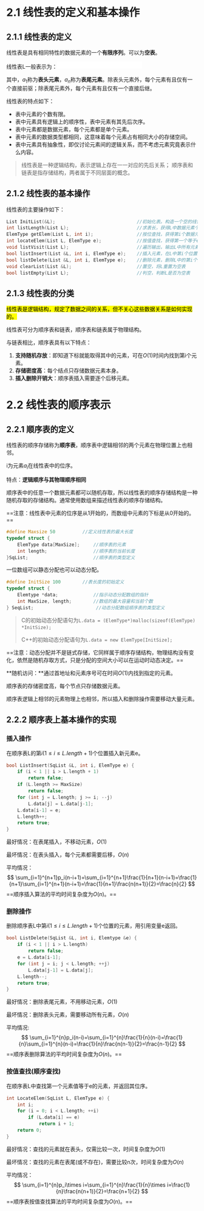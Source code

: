 # 2.1 线性表的定义和基本操作

## 2.1.1 线性表的定义

线性表是具有相同特性的数据元素的一个**有限序列**。可以为**空表**。

线性表L一般表示为：![img](./assets/ql_0b2bf88d33930e5e18585c4e0300d925_l3.png)

其中，$a_1$称为**表头元素**，$a_n$称为**表尾元素**。除表头元素外，每个元素有且仅有一个直接前驱；除表尾元素外，每个元素有且仅有一个直接后继。

线性表的特点如下：

-   表中元素的个数有限。
-   表中元素具有逻辑上的顺序性，表中元素有其先后次序。
-   表中元素都是数据元素，每个元素都是单个元素。
-   表中元素的数据类型都相同，这意味着每个元素占有相同大小的存储空间。
-   表中元素具有抽象性，即仅讨论元素间的逻辑关系，而不考虑元素究竟表示什么内容。

>   线性表是一种逻辑结构，表示逻辑上存在一一对应的先后关系；
>   顺序表和链表是指存储结构，两者属于不同层面的概念。

## 2.1.2 线性表的基本操作

线性表的主要操作如下：

```cpp
List InitList(&L);								//初始化表。构造一个空的线性表。
int listLength(List L);							//求表长，获得L中数据元素个数。
ElemType getElem(List L, int i);				//按位查找，获得第i个数据元素的值，查找失败返回ERROR_ELEM
int locateElem(List L, ElemType e);				//按值查找，获得第一个等于e的元素位置
void listVisit(List L);							//遍历输出，输出L中所有元素
bool listInsert(List &L, int i, ElemType e);	//插入元素，在L中第i个位置插入新的元素e
bool listDelete(List &L, int i, ElemType e);	//删除元素，删除L中的第i个数据元素e
void clearList(List &L);						//置空，将L重置为空表
bool listEmpty(List L);							//判空，判断L是否为空表
```

## 2.1.3 线性表的分类

<mark>线性表是逻辑结构，规定了数据之间的关系，但不关心这些数据关系是如何实现的。</mark>

线性表可分为顺序表和链表，顺序表和链表属于物理结构。

与链表相比，顺序表具有以下特点：

1.   **支持随机存放**：即知道下标就能取得其中的元素，可在$O(1)$时间内找到第i个元素。
2.   **存储密度高**：每个结点只存储数据元素本身。
3.   **插入删除开销大**：顺序表插入需要逐个后移元素。

# 2.2 线性表的顺序表示

## 2.2.1 顺序表的定义

线性表的顺序存储称为**顺序表**，顺序表中逻辑相邻的两个元素在物理位置上也相邻。

i为元素$a_i$在线性表中的位序。

特点：**逻辑顺序与其物理顺序相同**

顺序表中的任意一个数据元素都可以随机存取，所以线性表的顺序存储结构是一种随机存取的存储结构。通常使用数组来描述线性表的顺序存储结构。

==注意：线性表中元素的位序是从1开始的，而数组中元素的下标是从0开始的。==

```cpp
#define Maxsize 50			//定义线性表的最大长度
typedef struct {
    ElemType data[MaxSize];		//顺序表的元素
    int length;					//顺序表的当前长度
}SqList;						//顺序表的类型定义
```

一位数组可以静态分配也可以动态分配。

```cpp
#define InitSize 100		//表长度的初始定义
typedef struct {
    Elemtype *data;				//指示动态分配数组的指针
    int MaxSize, length;		//数组的最大容量和当前个数
} SeqList;						 //动态分配数组顺序表的类型定义
```

> C的初始动态分配语句为`L.data = (ElemType*)malloc(sizeof(ElemType) *InitSize);`
>
> C++的初始动态分配语句为`L.data = new ElemType[InitSize];`

==注意：动态分配并不是链式存储，它同样属于顺序存储结构，物理结构没有变化，依然是随机存取方式，只是分配的空间大小可以在运动时动态决定。==

**随机访问：**通过首地址和元素序号可在时间$O(1)$内找到指定的元素。

顺序表的存储密度高，每个节点只存储数据元素。

顺序表逻辑上相邻的元素物理上也相邻，所以插入和删除操作需要移动大量元素。

## 2.2.2 顺序表上基本操作的实现

### 插入操作

在顺序表L的第$i(1\leq i \leq L.length+1)$个位置插入新元素e。

```cpp
bool ListInsert(SqList &L, int i, ElemType e) {
    if (i < 1 || i > L.length + 1)
        return false;
    if (L.length >= MaxSize)
        return false;
    for (int j = L.length; j >= i; --j)
        L.data[j] = L.data[j-1];
    L.data[i-1] = e;
    L.length++;
    return true;
}
```

最好情况：在表尾插入，不移动元素，$O(1)$

最坏情况：在表头插入，每个元素都需要后移，$O(n)$

平均情况：
$$
\sum_{i=1}^{n+1}p_i(n-i+1)=\sum_{i=1}^{n+1}\frac{1}{n+1}(n-i+1)=\frac{1}{n+1}\sum_{i=1}^{n+1}(n-i+1)=\frac{1}{n+1}\frac{n(n+1)}{2}=\frac{n}{2}
$$
==顺序插入算法的平均时间复杂度为$O(n)$。==

### 删除操作

删除顺序表L中第$i(1\leq i \leq L.length+1)$个位置的元素，用引用变量e返回。

```cpp
bool ListDelete(SqList &L, int i, Elemtype &e) {
    if (i < 1 || i > L.length)
        return false;
    e = L.data[i-1];
    for (int j = i; j < L.length; ++j)
        L.data[j-1] = L.data[j];
    L.length--;
    return true;
}
```

最好情况：删除表尾元素，不用移动元素，$O(1)$

最坏情况：删除表头元素，需要移动所有元素，$O(n)$

平均情况:
$$
\sum_{i=1}^{n}p_i(n-i)=\sum_{i=1}^{n}\frac{1}{n}(n-i)=\frac{1}{n}\sum_{i=1}^{n}(n-i)=\frac{1}{n}\frac{n(n-1)}{2}=\frac{n-1}{2}
$$
==顺序表删除算法的平均时间复杂度为$O(n)$。==

### 按值查找(顺序查找)

在顺序表L中查找第一个元素值等于e的元素，并返回其位序。

```cpp
int LocateElem(SqList L, ElemType e) {
    int i;
    for (i = 0; i < L.length; ++i)
        if (L.data[i] == e)
            return i + 1;
    return 0;
}
```

最好情况：查找的元素就在表头，仅需比较一次，时间复杂度为$O(1)$

最坏情况：查找的元素在表尾(或不存在)，需要比较n次，时间复杂度为$O(n)$

平均情况：
$$
\sum_{i=1}^{n}p_i\times i=\sum_{i=1}^{n}\frac{1}{n}\times i=\frac{1}{n}\frac{n(n+1)}{2}=\frac{n+1}{2}
$$
==顺序表按值查找算法的平均时间复杂度为$O(n)$。==


